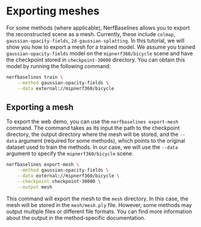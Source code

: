 # Exporting meshes

For some methods (where applicable), NerfBaselines allows you to export the reconstructed scene as a mesh. Currently, these include `colmap`, `gaussian-opacity-fields`, `2d-gaussian-splatting`. In this tutorial, we will show you how to export a mesh for a trained model. We assume you trained `gaussian-opacity-fields` model on the `mipnerf360/bicycle` scene and have the checkpoint stored in `checkpoint-30000` directory. You can obtain this model by running the following command:

```bash
nerfbaselines train \
    --method gaussian-opacity-fields \
    --data external://mipnerf360/bicycle
```

## Exporting a mesh
To export the web demo, you can use the `nerfbaselines export-mesh` command. The command takes as its input the path to the checkpoint directory, the output directory where the mesh will be stored, and the `--data` argument (required for some methods), which points to the original dataset used to train the methods. In our case, we will use the `--data` argument to specify the `mipnerf360/bicycle` scene.

```bash
nerfbaselines export-mesh \
    --method gaussian-opacity-fields \
    --data external://mipnerf360/bicycle \
    --checkpoint checkpoint-30000 \
    --output mesh
```

This command will export the mesh to the `mesh` directory. In this case, the mesh will be stored in the `mesh/mesh.ply` file. However, some methods may output multiple files or different file formats. You can find more information about the output in the method-specific documentation.
